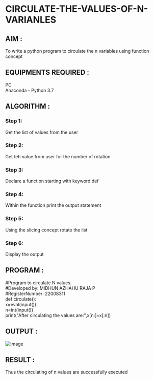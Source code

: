 # CIRCULATE-THE-VALUES-OF-N-VARIANLES

## AIM :

To write a python program to circulate the n variables using function concept

## EQUIPMENTS REQUIRED :

PC  
Anaconda - Python 3.7  

## ALGORITHM :    

### Step 1:

Get the list of values from the user

### Step 2: 

Get teh value from user for the number of rotation

### Step 3: 

Declare a function starting with keyword def

### Step 4: 

Within the function print the output statement

### Step 5: 

Using the slicing concept rotate the list

### Step 6: 

Display the output

## PROGRAM : 

#Program to circulate N values.  
#Developed by: MIDHUN AZHAHU RAJA P  
#RegisterNumber: 22008311  
def circulate():  
    x=eval(input())  
    n=int(input())  
    print("After circulating the values are:",x[n:]+x[:n])  

## OUTPUT : 

![image](https://user-images.githubusercontent.com/118054670/211180352-b865c5ef-ddc2-4722-a4fd-1430e17d11d8.png)

## RESULT : 

Thus the circulating of n values are successfully executed


